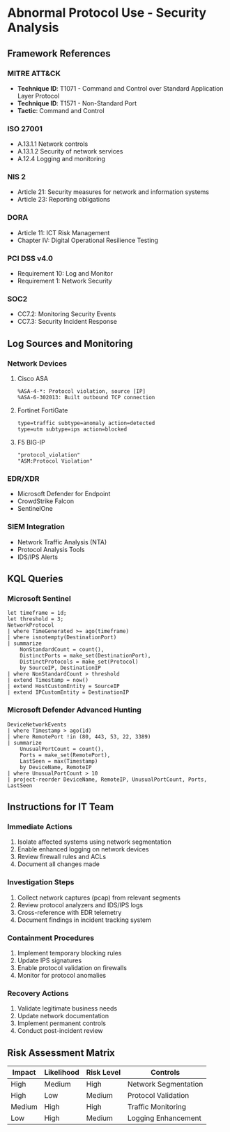 # Abnormal Protocol Use - Security Analysis

## Framework References

### MITRE ATT&CK
- **Technique ID**: T1071 - Command and Control over Standard Application Layer Protocol
- **Technique ID**: T1571 - Non-Standard Port
- **Tactic**: Command and Control

### ISO 27001
- A.13.1.1 Network controls
- A.13.1.2 Security of network services
- A.12.4 Logging and monitoring

### NIS 2
- Article 21: Security measures for network and information systems
- Article 23: Reporting obligations

### DORA
- Article 11: ICT Risk Management
- Chapter IV: Digital Operational Resilience Testing

### PCI DSS v4.0
- Requirement 10: Log and Monitor
- Requirement 1: Network Security

### SOC2
- CC7.2: Monitoring Security Events
- CC7.3: Security Incident Response

## Log Sources and Monitoring

### Network Devices
1. Cisco ASA
   ```
   %ASA-4-*: Protocol violation, source [IP]
   %ASA-6-302013: Built outbound TCP connection
   ```

2. Fortinet FortiGate
   ```
   type=traffic subtype=anomaly action=detected
   type=utm subtype=ips action=blocked
   ```

3. F5 BIG-IP
   ```
   "protocol_violation"
   "ASM:Protocol Violation"
   ```

### EDR/XDR
- Microsoft Defender for Endpoint
- CrowdStrike Falcon
- SentinelOne

### SIEM Integration
- Network Traffic Analysis (NTA)
- Protocol Analysis Tools
- IDS/IPS Alerts

## KQL Queries

### Microsoft Sentinel
```kql
let timeframe = 1d;
let threshold = 3;
NetworkProtocol
| where TimeGenerated >= ago(timeframe)
| where isnotempty(DestinationPort)
| summarize 
    NonStandardCount = count(),
    DistinctPorts = make_set(DestinationPort),
    DistinctProtocols = make_set(Protocol)
    by SourceIP, DestinationIP
| where NonStandardCount > threshold
| extend Timestamp = now()
| extend HostCustomEntity = SourceIP
| extend IPCustomEntity = DestinationIP
```

### Microsoft Defender Advanced Hunting
```kql
DeviceNetworkEvents
| where Timestamp > ago(1d)
| where RemotePort !in (80, 443, 53, 22, 3389)
| summarize 
    UnusualPortCount = count(),
    Ports = make_set(RemotePort),
    LastSeen = max(Timestamp)
    by DeviceName, RemoteIP
| where UnusualPortCount > 10
| project-reorder DeviceName, RemoteIP, UnusualPortCount, Ports, LastSeen
```

## Instructions for IT Team

### Immediate Actions
1. Isolate affected systems using network segmentation
2. Enable enhanced logging on network devices
3. Review firewall rules and ACLs
4. Document all changes made

### Investigation Steps
1. Collect network captures (pcap) from relevant segments
2. Review protocol analyzers and IDS/IPS logs
3. Cross-reference with EDR telemetry
4. Document findings in incident tracking system

### Containment Procedures
1. Implement temporary blocking rules
2. Update IPS signatures
3. Enable protocol validation on firewalls
4. Monitor for protocol anomalies

### Recovery Actions
1. Validate legitimate business needs
2. Update network documentation
3. Implement permanent controls
4. Conduct post-incident review

## Risk Assessment Matrix

| Impact | Likelihood | Risk Level | Controls |
|--------|------------|------------|-----------|
| High | Medium | High | Network Segmentation |
| High | Low | Medium | Protocol Validation |
| Medium | High | High | Traffic Monitoring |
| Low | High | Medium | Logging Enhancement |